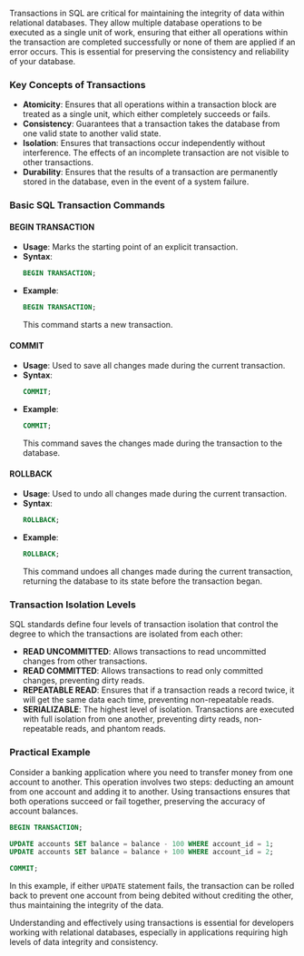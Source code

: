 Transactions in SQL are critical for maintaining the integrity of data within relational databases. They allow multiple database operations to be executed as a single unit of work, ensuring that either all operations within the transaction are completed successfully or none of them are applied if an error occurs. This is essential for preserving the consistency and reliability of your database.

### Key Concepts of Transactions

- **Atomicity**: Ensures that all operations within a transaction block are treated as a single unit, which either completely succeeds or fails.
- **Consistency**: Guarantees that a transaction takes the database from one valid state to another valid state.
- **Isolation**: Ensures that transactions occur independently without interference. The effects of an incomplete transaction are not visible to other transactions.
- **Durability**: Ensures that the results of a transaction are permanently stored in the database, even in the event of a system failure.

### Basic SQL Transaction Commands

#### BEGIN TRANSACTION

- **Usage**: Marks the starting point of an explicit transaction.
- **Syntax**:
  ```sql
  BEGIN TRANSACTION;
  ```
- **Example**:
  ```sql
  BEGIN TRANSACTION;
  ```
  This command starts a new transaction.

#### COMMIT

- **Usage**: Used to save all changes made during the current transaction.
- **Syntax**:
  ```sql
  COMMIT;
  ```
- **Example**:
  ```sql
  COMMIT;
  ```
  This command saves the changes made during the transaction to the database.

#### ROLLBACK

- **Usage**: Used to undo all changes made during the current transaction.
- **Syntax**:
  ```sql
  ROLLBACK;
  ```
- **Example**:
  ```sql
  ROLLBACK;
  ```
  This command undoes all changes made during the current transaction, returning the database to its state before the transaction began.

### Transaction Isolation Levels

SQL standards define four levels of transaction isolation that control the degree to which the transactions are isolated from each other:
- **READ UNCOMMITTED**: Allows transactions to read uncommitted changes from other transactions.
- **READ COMMITTED**: Allows transactions to read only committed changes, preventing dirty reads.
- **REPEATABLE READ**: Ensures that if a transaction reads a record twice, it will get the same data each time, preventing non-repeatable reads.
- **SERIALIZABLE**: The highest level of isolation. Transactions are executed with full isolation from one another, preventing dirty reads, non-repeatable reads, and phantom reads.

### Practical Example

Consider a banking application where you need to transfer money from one account to another. This operation involves two steps: deducting an amount from one account and adding it to another. Using transactions ensures that both operations succeed or fail together, preserving the accuracy of account balances.

```sql
BEGIN TRANSACTION;

UPDATE accounts SET balance = balance - 100 WHERE account_id = 1;
UPDATE accounts SET balance = balance + 100 WHERE account_id = 2;

COMMIT;
```

In this example, if either `UPDATE` statement fails, the transaction can be rolled back to prevent one account from being debited without crediting the other, thus maintaining the integrity of the data.

Understanding and effectively using transactions is essential for developers working with relational databases, especially in applications requiring high levels of data integrity and consistency.